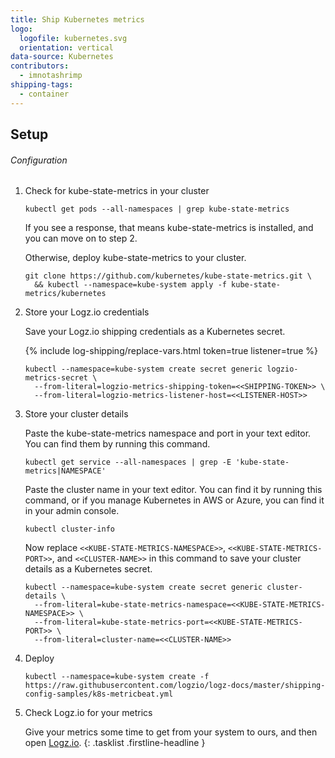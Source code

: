 ```yaml
---
title: Ship Kubernetes metrics
logo:
  logofile: kubernetes.svg
  orientation: vertical
data-source: Kubernetes
contributors:
  - imnotashrimp
shipping-tags:
  - container
---
```


## Setup

###### Configuration

1.  Check for kube-state-metrics in your cluster

    ```shell
    kubectl get pods --all-namespaces | grep kube-state-metrics
    ```

    If you see a response,
    that means kube-state-metrics is installed,
    and you can move on to step 2.

    Otherwise, deploy kube-state-metrics to your cluster.

    ```shell
    git clone https://github.com/kubernetes/kube-state-metrics.git \
      && kubectl --namespace=kube-system apply -f kube-state-metrics/kubernetes
    ```

2.  Store your Logz.io credentials

    Save your Logz.io shipping credentials as a Kubernetes secret.

    {% include log-shipping/replace-vars.html token=true listener=true %}

    ```shell
    kubectl --namespace=kube-system create secret generic logzio-metrics-secret \
      --from-literal=logzio-metrics-shipping-token=<<SHIPPING-TOKEN>> \
      --from-literal=logzio-metrics-listener-host=<<LISTENER-HOST>>
    ```

3.  Store your cluster details

    Paste the kube-state-metrics namespace and port in your text editor.
    You can find them by running this command.

    ```shell
    kubectl get service --all-namespaces | grep -E 'kube-state-metrics|NAMESPACE'
    ```

    Paste the cluster name in your text editor.
    You can find it by running this command,
    or if you manage Kubernetes in AWS or Azure,
    you can find it in your admin console.

    ```shell
    kubectl cluster-info
    ```

    Now replace `<<KUBE-STATE-METRICS-NAMESPACE>>`, `<<KUBE-STATE-METRICS-PORT>>`, and `<<CLUSTER-NAME>>` in this command to save your cluster details as a Kubernetes secret.

    ```shell
    kubectl --namespace=kube-system create secret generic cluster-details \
      --from-literal=kube-state-metrics-namespace=<<KUBE-STATE-METRICS-NAMESPACE>> \
      --from-literal=kube-state-metrics-port=<<KUBE-STATE-METRICS-PORT>> \
      --from-literal=cluster-name=<<CLUSTER-NAME>>
    ```

4.  Deploy

    ```shell
    kubectl --namespace=kube-system create -f https://raw.githubusercontent.com/logzio/logz-docs/master/shipping-config-samples/k8s-metricbeat.yml
    ```

5.  Check Logz.io for your metrics

    Give your metrics some time to get from your system to ours,
    and then open [Logz.io](https://app.logz.io/).
{: .tasklist .firstline-headline }